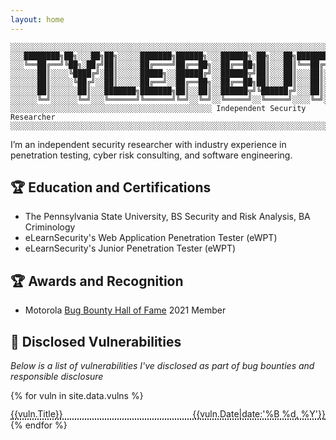 ```yaml
---
layout: home
---  
```


```text
░░░░░░░░░░░░░░░░░░░░░░░░░░░░░░░░░░░░░░░░░░░░░░░░░░░░░░░░░░░░░░░░░░░░░░░░░░░░░░░░░░░░░░░░░░░░░░░░░░░░░░░░░░░░░░░░░░░░░░░░░░░░░░░░░░░░░░░░░░░░░░░░░░░░░░░░░░░░░░░
░░░████████╗██╗░░░██╗██╗░░░░░███████╗██████╗░░░██████╗░██╗░░░██╗████████╗██╗░░░░░███████╗██████╗░░░░░░░░░░░░░░░░░░░░░░░░░░░░░░░░░░░░░░░░░░░░░░░░░░░░░░░░░░░░░░░
░░░╚══██╔══╝╚██╗░██╔╝██║░░░░░██╔════╝██╔══██╗░░██╔══██╗██║░░░██║╚══██╔══╝██║░░░░░██╔════╝██╔══██╗░░░░░░░░░░░░░░░░░░░░░░░░░░░░░░░░░░░░░░░░░░░░░░░░░░░░░░░░░░░░░░
░░░░░░██║░░░░╚████╔╝░██║░░░░░█████╗░░██████╔╝░░██████╦╝██║░░░██║░░░██║░░░██║░░░░░█████╗░░██████╔╝░░░░░░░░░░░░░░░░░░░░░░░░░░░░░░░░░░░░░░░░░░░░░░░░░░░░░░░░░░░░░░
░░░░░░██║░░░░░╚██╔╝░░██║░░░░░██╔══╝░░██╔══██╗░░██╔══██╗██║░░░██║░░░██║░░░██║░░░░░██╔══╝░░██╔══██╗░░░░░░░░░░░░░░░░░░░░░░░░░░░░░░░░░░░░░░░░░░░░░░░░░░░░░░░░░░░░░░
░░░░░░██║░░░░░░██║░░░███████╗███████╗██║░░██║░░██████╦╝╚██████╔╝░░░██║░░░███████╗███████╗██║░░██║░░░░░░░░░░░░░░░░░░░░░░░░░░░░░░░░░░░░░░░░░░░░░░░░░░░░░░░░░░░░░░
░░░░░░╚═╝░░░░░░╚═╝░░░╚══════╝╚══════╝╚═╝░░╚═╝░░╚═════╝░░╚═════╝░░░░╚═╝░░░╚══════╝╚══════╝╚═╝░░╚═╝░░░░░░░░░░░░░░░░░░░░░░░░░░░░░░░░░░░░░░░░░░░░░░░░░░░░░░░░░░░░░░
░░░░░░░░░░░░░░░░░░░░░░░░░░░░░░░░░░░░░░░░░░░░░ Independent Security Researcher ░░░░░░░░░░░░░░░░░░░░░░░░░░░░░░░░░░░░░░░░░░░░░░░░░░░░░░░░░░░░░░░░░░░░░░░░░░░░░░░
``` 

I’m an independent security researcher with industry experience in penetration testing, cyber risk consulting, and software engineering. 

## 🏆 Education and Certifications  

- The Pennsylvania State University, BS Security and Risk Analysis, BA Criminology
- eLearnSecurity's Web Application Penetration Tester (eWPT)
- eLearnSecurity's Junior Penetration Tester (eWPT)
 

## 🏆 Awards and Recognition   

- Motorola [Bug Bounty Hall of Fame](https://www.motorolasolutions.com/en_us/about/security-vulnerability/hall-of-fame.html) 2021 Member

## 👾 Disclosed Vulnerabilities   

*Below is a list of vulnerabilities I've disclosed as part of bug bounties and responsible disclosure*  

<div id="archives">
  {% for vuln in site.data.vulns %}
    <div class="archive-group">
      <article class="archive-item">
        <div style="line-height:14px;height:14px; border-bottom:2px dotted;">
            <p style="text-align:left;">
              <a style="text-decoration: none;" href="{{ site.baseurl }}{{ vuln.url }}">{{vuln.Title}}</a>
              <span style="float:right;">
                  {{vuln.Date|date:'%B %d, %Y'}}
              </span>
            </p>
          </div>
      </article>
    </div>
  {% endfor %}
</div>

 